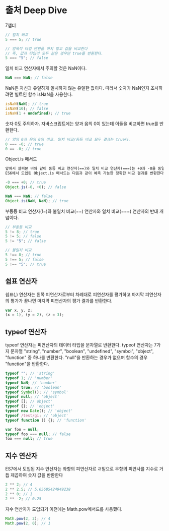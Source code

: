 # 출처 Deep Dive

7챕터

```js
// 일치 비교
5 === 5; // true

// 암묵적 타입 변환을 하지 않고 값을 비교한다
// 즉, 값과 타입이 모두 같은 경우만 true를 반환한다.
5 === "5"; // false
```

일치 비교 연산자에서 주의할 것은 NaN이다.

```js
NaN === NaN; // false
```

NaN은 자신과 유일하게 일치하지 않는 유일한 값이다. 따라서 숫자가 NaN인지 조사하려면 빌트인 함수 isNaN을 사용한다.

```js
isNaN(NaN); // true
isNaN(10); // false
isNaN(1 + undefined); // true
```

숫자 0도 주의하자. 자바스크립트에는 양과 음의 0이 있는데 이들을 비교하면 true를 반환한다.

```js
// 양의 0과 음의 0의 비교. 일치 비교/동등 비교 모두 결과는 true다.
0 === -0; // true
0 == -0; // true
```

Object.is 메서드

```txt
앞애서 살펴본 바와 같이 동등 비교 연산자(==)와 일치 비교 연산자(===)는 +0과 -0을 동일하다고 평가한다. 또한 동일한 값인 NaN과 NaN을 비교하면 다른 값이라고 평가한다.
ES6에서 도입된 Object.is 메서드는 다음과 같이 예측 가능한 정확한 비교 결과를 반환한다. 그 외에는 일치 비교 연산자(===)와 동일하게 동작한다.
```

```js
-0 === +0; // true
Object.js(-0, +0); // false

NaN === NaN; // false
Object.is(NaN, NaN); // true
```

부동등 비교 연산자(!=)와 불일치 비교(==) 연산자와 일치 비교(===) 연산자의 반대 개념이다.

```js
// 부동등 비교
5 != 8; // true
5 != 5; // false
5 != "5"; // false

// 불일치 비교
5 !== 8; // true
5 !== 5; // false
5 !== "5"; // true
```

## 쉼표 연산자

쉼표(,) 연산자는 왼쪽 피연산자로부터 차례대로 피연산자를 평가하고 마지막 피연산자의 평가가 끝나면 마지막 피연산자의 평가 결과를 반환한다.

```js
var x, y, z;
(x = 1), (y = 2), (z = 3);
```

## typeof 연산자

typeof 연산자는 피연산자의 데이터 타입을 문자열로 반환한다.
typeof 연산자는 7가지 문자열
"string", "number", "boolean", "undefined", "symbol", "object", "function" 중 하나를 반환한다. "null"을 반환하는 경우가 없으며 함수의 경우 "function"을 반환한다.

```js
typeof ""; // 'string'
typeof 1; // 'number'
typeof NaN; // 'number'
typeof true; // 'boolean'
typeof Symbol(); // 'symbol'
typeof null; // 'object'
typeof []; // object'
typeof {}; // 'object'
typeof new Date(); // 'object'
typeof /test/gi; // 'object'
typeof function () {}; // 'function'
```

```js
var foo = null;
typeof foo === null; // false
foo === null; // true
```

## 지수 연산자

ES7에서 도입된 지수 연산자는 좌항의 피연산자르 ㄹ밑으로 우항의 피연사를 지수로 거듭 제곱하여 숫자 값을 반환한다

```js
2 ** 2; // 4
2 ** 2.5; // 5.65685424949238
2 ** 0; // 1
2 ** -2; // 0.25
```

지수 연산자가 도입되기 이전에는 Math.pow메서드를 사용했다.

```js
Math.pow(2, 2); // 4
Math.pow(2, 0); // 1
```
